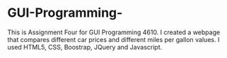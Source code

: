 # GUI-Programming-


This is Assignment Four for GUI Programming 4610. I created a webpage that compares different car prices and different miles per gallon values. I used HTML5, CSS, Boostrap, JQuery and Javascript. 


